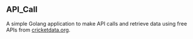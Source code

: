 ## API_Call

A simple Golang application to make API calls and retrieve data using free APIs from [cricketdata.org](https://cricketdata.org/).